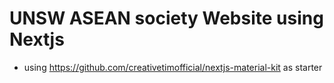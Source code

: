 # UNSW ASEAN society Website using Nextjs

- using https://github.com/creativetimofficial/nextjs-material-kit as starter